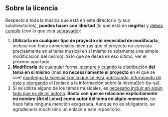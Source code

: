 ## Sobre la licencia
Respecto a toda la música que está en este directorio (y sus subdirectorios), **puedes hacer con libertad** (lo que está en **negrita**) y <ins> debes cumplir</ins> (con lo que está <ins>subrayado</ins>):
<br>
1. **Utilizarla en cualquier tipo de proyecto sin necesidad de modificarla**, incluso con fines comerciales mientras que el proyecto no consista precisamente en el tema musical en sí mismo (o solamente una simple modificación del mismo). Si lo que se desea es eso último, ver el próximo apartado.
2. **Modificarla** de cualquier forma, <ins>siempre y cuando</ins> la distribución <b>del tema en sí mismo</b> (mas **no necesariamente el proyecto** en el que se use) <ins>mantenga la licencia con la que se está publicando, informando de esto y otorgando</ins> el [enlace a la información sobre la misma][cc-by-sa].
3. Si se utiliza alguno de los temas musicales, es <ins>necesario incluir en algún lado que es de mi autoría</ins>. **Basta con que se relacione explícitamente mi nombre (Ariel Leiva) como autor del tema en algún momento**, no hace falta ninguna mención exagerada. Aunque no es obligatorio, se agradecería muchísimo un enlace a este repositorio.
